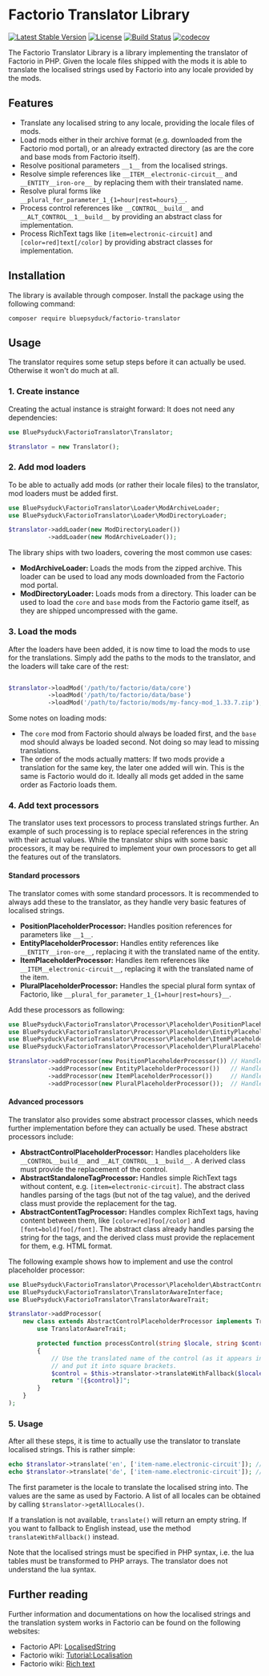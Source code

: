 # Factorio Translator Library

[![Latest Stable Version](https://poser.pugx.org/bluepsyduck/factorio-translator/v/stable)](https://packagist.org/packages/bluepsyduck/factorio-translator) 
[![License](https://poser.pugx.org/bluepsyduck/factorio-translator/license)](https://packagist.org/packages/bluepsyduck/factorio-translator) 
[![Build Status](https://travis-ci.com/BluePsyduck/factorio-translator.svg?branch=master)](https://travis-ci.com/BluePsyduck/factorio-translator) 
[![codecov](https://codecov.io/gh/BluePsyduck/factorio-translator/branch/master/graph/badge.svg)](https://codecov.io/gh/BluePsyduck/factorio-translator)

The Factorio Translator Library is a library implementing the translator of Factorio in PHP. Given the locale files 
shipped with the mods it is able to translate the localised strings used by Factorio into any locale provided by the 
mods.

## Features

- Translate any localised string to any locale, providing the locale files of mods.
- Load mods either in their archive format (e.g. downloaded from the Factorio mod portal), or an already extracted
  directory (as are the core and base mods from Factorio itself).  
- Resolve positional parameters `__1__` from the localised strings.
- Resolve simple references like `__ITEM__electronic-circuit__` and `__ENTITY__iron-ore__` by replacing them with their
  translated name.
- Resolve plural forms like `__plural_for_parameter_1_{1=hour|rest=hours}__`.
- Process control references like `__CONTROL__build__` and `__ALT_CONTROL__1__build__` by providing an abstract class
  for implementation.
- Process RichText tags like `[item=electronic-circuit]` and `[color=red]text[/color]` by providing abstract classes for
  implementation.
  
## Installation

The library is available through composer. Install the package using the following command:

```
composer require bluepsyduck/factorio-translator
```

## Usage

The translator requires some setup steps before it can actually be used. Otherwise it won't do much at all.

### 1. Create instance

Creating the actual instance is straight forward: It does not need any dependencies:

```php
use BluePsyduck\FactorioTranslator\Translator;

$translator = new Translator();
```

### 2. Add mod loaders

To be able to actually add mods (or rather their locale files) to the translator, mod loaders must be added first.

```php
use BluePsyduck\FactorioTranslator\Loader\ModArchiveLoader;
use BluePsyduck\FactorioTranslator\Loader\ModDirectoryLoader;

$translator->addLoader(new ModDirectoryLoader())
           ->addLoader(new ModArchiveLoader());
```

The library ships with two loaders, covering the most common use cases:

- **ModArchiveLoader:** Loads the mods from the zipped archive. This loader can be used to load any mods downloaded
  from the Factorio mod portal.
- **ModDirectoryLoader:** Loads mods from a directory. This loader can be used to load the `core` and `base` mods from
  the Factorio game itself, as they are shipped uncompressed with the game. 

### 3. Load the mods

After the loaders have been added, it is now time to load the mods to use for the translations. Simply add the paths
to the mods to the translator, and the loaders will take care of the rest:

```php

$translator->loadMod('/path/to/factorio/data/core')
           ->loadMod('/path/to/factorio/data/base')
           ->loadMod('/path/to/factorio/mods/my-fancy-mod_1.33.7.zip');
```

Some notes on loading mods:

- The `core` mod from Factorio should always be loaded first, and the `base` mod should always be loaded second. Not 
  doing so may lead to missing translations.
- The order of the mods actually matters: If two mods provide a translation for the same key, the later one added will 
  win. This is the same is Factorio would do it. Ideally all mods get added in the same order as Factorio loads them.

### 4. Add text processors

The translator uses text processors to process translated strings further. An example of such processing is to replace
special references in the string with their actual values. While the translator ships with some basic processors, it may
be required to implement your own processors to get all the features out of the translators.

#### Standard processors

The translator comes with some standard processors. It is recommended to always add these to the translator, as they
handle very basic features of localised strings.

- **PositionPlaceholderProcessor:** Handles position references for parameters like `__1__`.
- **EntityPlaceholderProcessor:** Handles entity references like `__ENTITY__iron-ore__`, replacing it with the 
  translated name of the entity.
- **ItemPlaceholderProcessor:** Handles item references like `__ITEM__electronic-circuit__`, replacing it with the
  translated name of the item.
- **PluralPlaceholderProcessor:** Handles the special plural form syntax of Factorio, like 
  `__plural_for_parameter_1_{1=hour|rest=hours}__`. 

Add these processors as following:

```php
use BluePsyduck\FactorioTranslator\Processor\Placeholder\PositionPlaceholderProcessor;
use BluePsyduck\FactorioTranslator\Processor\Placeholder\EntityPlaceholderProcessor;
use BluePsyduck\FactorioTranslator\Processor\Placeholder\ItemPlaceholderProcessor;
use BluePsyduck\FactorioTranslator\Processor\Placeholder\PluralPlaceholderProcessor;

$translator->addProcessor(new PositionPlaceholderProcessor()) // Handles e.g. __1__
           ->addProcessor(new EntityPlaceholderProcessor())   // Handles e.g. __ENTITY__iron-ore__
           ->addProcessor(new ItemPlaceholderProcessor())     // Handles e.g. __ITEM_electronic-circuit__
           ->addProcessor(new PluralPlaceholderProcessor());  // Handles e.g. __plural_for_parameter_1_{...}__
```

#### Advanced processors

The translator also provides some abstract processor classes, which needs further implementation before they can 
actually be used. These abstract processors include:

- **AbstractControlPlaceholderProcessor:** Handles placeholders like `__CONTROL__build__` and 
  `__ALT_CONTROL__1__build__`. A derived class must provide the replacement of the control.
- **AbstractStandaloneTagProcessor:** Handles simple RichText tags without content, e.g. `[item=electronic-circuit]`. 
  The abstract class handles parsing of the tags (but not of the tag value), and the derived class must provide the
  replacement for the tag.
- **AbstractContentTagProcessor:** Handles complex RichText tags, having content between them, like `[color=red]foo[/color]`
  and `[font=bold]foo[/font]`. The abstract class already handles parsing the string for the tags, and the derived 
  class must provide the replacement for them, e.g. HTML format.

The following example shows how to implement and use the control placeholder processor:

```php
use BluePsyduck\FactorioTranslator\Processor\Placeholder\AbstractControlPlaceholderProcessor;
use BluePsyduck\FactorioTranslator\TranslatorAwareInterface;
use BluePsyduck\FactorioTranslator\TranslatorAwareTrait;

$translator->addProcessor(
    new class extends AbstractControlPlaceholderProcessor implements TranslatorAwareInterface {
        use TranslatorAwareTrait;

        protected function processControl(string $locale, string $controlName, int $version): ?string
        {
            // Use the translated name of the control (as it appears in the options menu), 
            // and put it into square brackets. 
            $control = $this->translator->translateWithFallback($locale, ["controls.{$controlName}"]);
            return "[{$control}]"; 
        }
    }
);
```

### 5. Usage

After all these steps, it is time to actually use the translator to translate localised strings. This is rather simple:

```php
echo $translator->translate('en', ['item-name.electronic-circuit']); // Electronic circuit
echo $translator->translate('de', ['item-name.electronic-circuit']); // Elektronischer Schaltkreis
```

The first parameter is the locale to translate the localised string into. The values are the same as used by Factorio.
A list of all locales can be obtained by calling `$translator->getAllLocales()`.

If a translation is not available, `translate()` will return an empty string. If you want to fallback to English 
instead, use the method `translateWithFallback()` instead.

Note that the localised strings must be specified in PHP syntax, i.e. the lua tables must be transformed to PHP arrays.
The translator does not understand the lua syntax.

## Further reading

Further information and documentations on how the localised strings and the translation system works in Factorio can be 
found on the following websites:

- Factorio API: [LocalisedString](https://lua-api.factorio.com/latest/Concepts.html#LocalisedString)
- Factorio wiki: [Tutorial:Localisation](https://wiki.factorio.com/Tutorial:Localisation)
- Factorio wiki: [Rich text](https://wiki.factorio.com/Rich_text)

